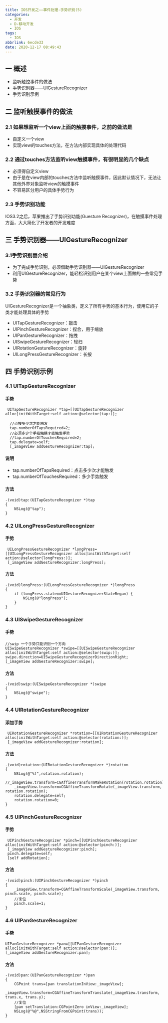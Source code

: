 ```yaml
---
title: IOS开发之——事件处理-手势识别(5)
categories:
  - 开发
  - D-移动开发
  - IOS
tags:
  - IOS
abbrlink: 6ecde33
date: 2020-12-17 08:49:43
---
```

## 一 概述

* 监听触控事件的做法
* 手势识别器——UIGestureRecognizer
* 手势识别示例  

<!--more-->

## 二 监听触摸事件的做法

### 2.1 如果想监听一个view上面的触摸事件，之前的做法是

* 自定义一个view
* 实现view的touches方法，在方法内部实现具体的处理代码

### 2.2 通过touches方法监听view触摸事件，有很明显的几个缺点
* 必须得自定义view
* 由于是在view内部的touches方法中监听触摸事件，因此默认情况下，无法让其他外界对象监听view的触摸事件
* 不容易区分用户的具体手势行为

### 2.3 手势识别功能

IOS3.2之后，苹果推出了手势识别功能(Guesture Recognizer)，在触摸事件处理方面，大大简化了开发者的开发难度

## 三 手势识别器——UIGestureRecognizer
### 3.1手势识别器介绍
* 为了完成手势识别，必须借助手势识别器——UIGestureRecognizer
* 利用UIGestureRecognizer，能轻松识别用户在某个view上面做的一些常见手势

### 3.2 手势识别器的常见行为

UIGestureRecognizer是一个抽象类，定义了所有手势的基本行为，使用它的子类才能处理具体的手势

* UITapGestureRecognizer：敲击
* UIPinchGestureRecognizer：捏合，用于缩放
* UIPanGestureRecognizer：拖拽
* UISwipeGestureRecognizer：轻扫
* UIRotationGestureRecognizer：旋转
* UILongPressGestureRecognizer：长按

## 四 手势识别示例  

### 4.1 UITapGestureRecognizer

#### 手势

```
 UITapGestureRecognizer *tap=[[UITapGestureRecognizer alloc]initWithTarget:self action:@selector(tap:)];
 
  //点按多少次才能触发
  tap.numberOfTapsRequired=2;
  //必须多少个手指触摸才能触发手势
  //tap.numberOfTouchesRequired=2;
  tap.delegate=self;
  [_imageView addGestureRecognizer:tap];
```

#### 说明

* tap.numberOfTapsRequired：点击多少次才能触发
* tap.numberOfTouchesRequired：多少手势触发

#### 方法

```
-(void)tap:(UITapGestureRecognizer *)tap
{
    NSLog(@"tap");
}
```

### 4.2 UILongPressGestureRecognizer

#### 手势

```
 UILongPressGestureRecognizer *longPress=[[UILongPressGestureRecognizer alloc]initWithTarget:self action:@selector(longPress:)];
 [_imageView addGestureRecognizer:longPress];
```

#### 方法

```
-(void)longPress:(UILongPressGestureRecognizer *)longPress
{
    if (longPress.state==UIGestureRecognizerStateBegan) {
        NSLog(@"longPress");
    }
}
```

### 4.3 UISwipeGestureRecognizer

#### 手势

```
//swip 一个手势只能识别一个方向
UISwipeGestureRecognizer *swipe=[[UISwipeGestureRecognizer alloc]initWithTarget:self action:@selector(swip:)];
swipe.direction=UISwipeGestureRecognizerDirectionRight;
[_imageView addGestureRecognizer:swipe];
```

#### 方法

```
-(void)swip:(UISwipeGestureRecognizer *)swipe
{
    NSLog(@"swipe");
}
```

### 4.4 UIRotationGestureRecognizer

#### 添加手势

```
 UIRotationGestureRecognizer *rotation=[[UIRotationGestureRecognizer alloc]initWithTarget:self action:@selector(rotation:)];
 [_imageView addGestureRecognizer:rotation];
```

#### 方法

```
-(void)rotation:(UIRotationGestureRecognizer *)rotation
{
    NSLog(@"%f",rotation.rotation);
    //_imageView.transform=CGAffineTransformMakeRotation(rotation.rotation);
    _imageView.transform=CGAffineTransformRotate(_imageView.transform, rotation.rotation);
    rotation.delegate=self;
    rotation.rotation=0;
}
```

### 4.5 UIPinchGestureRecognizer

#### 手势

```
 UIPinchGestureRecognizer *pinch=[[UIPinchGestureRecognizer alloc]initWithTarget:self action:@selector(pinch:)];
 [_imageView addGestureRecognizer:pinch];
 pinch.delegate=self;
 [self addRotation];
```

#### 方法

```
-(void)pinch:(UIPinchGestureRecognizer *)pinch
{
    _imageView.transform=CGAffineTransformScale(_imageView.transform, pinch.scale, pinch.scale);
    //复位
    pinch.scale=1;
}
```

### 4.6 UIPanGestureRecognizer

#### 手势

```
UIPanGestureRecognizer *pan=[[UIPanGestureRecognizer alloc]initWithTarget:self action:@selector(pan:)];
[_imageView addGestureRecognizer:pan];
```

#### 方法

```
-(void)pan:(UIPanGestureRecognizer *)pan
{
    CGPoint trans=[pan translationInView:_imageView];
    _imageView.transform=CGAffineTransformTranslate(_imageView.transform, trans.x, trans.y);
    //复位
    [pan setTranslation:CGPointZero inView:_imageView];
    NSLog(@"%@",NSStringFromCGPoint(trans));
}
```

